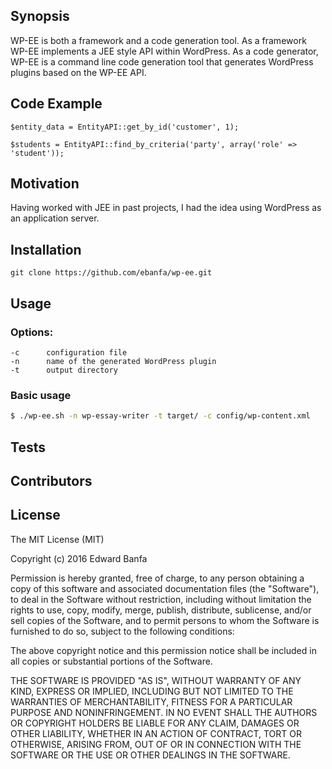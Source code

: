 ## Synopsis

WP-EE is both a framework and a code generation tool. As a framework WP-EE implements a JEE style API within WordPress. As a code generator, WP-EE is a command line code generation tool that generates WordPress plugins based on the WP-EE API.

## Code Example

```
$entity_data = EntityAPI::get_by_id('customer', 1);

$students = EntityAPI::find_by_criteria('party', array('role' => 'student'));
```

## Motivation

Having worked with JEE in past projects, I had the idea using WordPress as an application server.

## Installation

```
git clone https://github.com/ebanfa/wp-ee.git

```

## Usage

### Options:

```
-c      configuration file
-n      name of the generated WordPress plugin
-t      output directory
```

### Basic usage

```bash
$ ./wp-ee.sh -n wp-essay-writer -t target/ -c config/wp-content.xml
```

## Tests


## Contributors



## License

The MIT License (MIT)

Copyright (c) 2016 Edward Banfa

Permission is hereby granted, free of charge, to any person obtaining a copy of this software and associated documentation files (the "Software"), to deal in the Software without restriction, including without limitation the rights to use, copy, modify, merge, publish, distribute, sublicense, and/or sell copies of the Software, and to permit persons to whom the Software is furnished to do so, subject to the following conditions:

The above copyright notice and this permission notice shall be included in all copies or substantial portions of the Software.

THE SOFTWARE IS PROVIDED "AS IS", WITHOUT WARRANTY OF ANY KIND, EXPRESS OR IMPLIED, INCLUDING BUT NOT LIMITED TO THE WARRANTIES OF MERCHANTABILITY, FITNESS FOR A PARTICULAR PURPOSE AND NONINFRINGEMENT. IN NO EVENT SHALL THE AUTHORS OR COPYRIGHT HOLDERS BE LIABLE FOR ANY CLAIM, DAMAGES OR OTHER LIABILITY, WHETHER IN AN ACTION OF CONTRACT, TORT OR OTHERWISE, ARISING FROM, OUT OF OR IN CONNECTION WITH THE SOFTWARE OR THE USE OR OTHER DEALINGS IN THE SOFTWARE.
